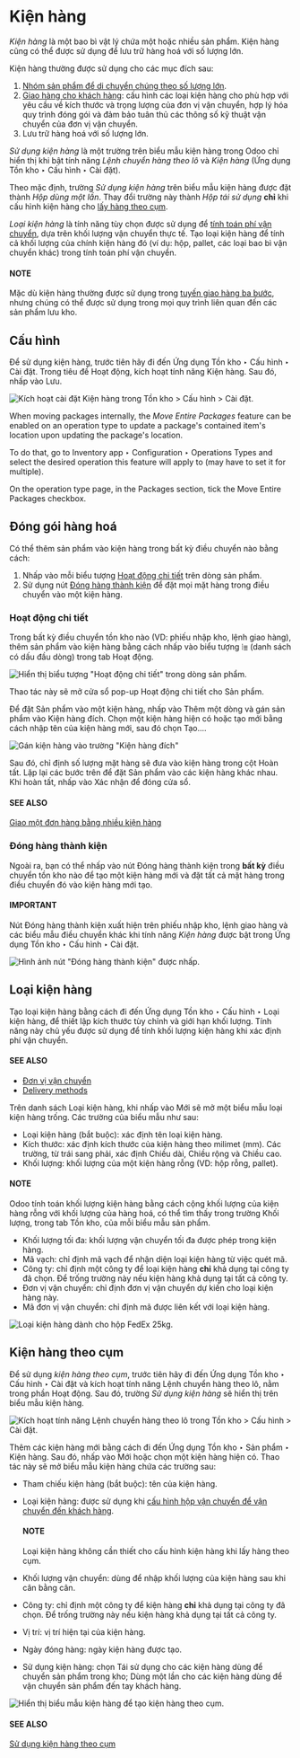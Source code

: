 # Kiện hàng

*Kiện hàng* là một bao bì vật lý chứa một hoặc nhiều sản phẩm. Kiện hàng cũng có thể được sử dụng để lưu trữ hàng hoá với số lượng lớn.

Kiện hàng thường được sử dụng cho các mục đích sau:

1. [Nhóm sản phẩm để di chuyển chúng theo số lượng lớn](#inventory-warehouses-storage-pack).
2. [Giao hàng cho khách hàng](#inventory-warehouses-storage-package-type): cấu hình các loại kiện hàng cho phù hợp với yêu cầu về kích thước và trọng lượng của đơn vị vận chuyển, hợp lý hóa quy trình đóng gói và đảm bảo tuân thủ các thông số kỹ thuật vận chuyển của đơn vị vận chuyển.
3. Lưu trữ hàng hoá với số lượng lớn.

*Sử dụng kiện hàng* là một trường trên biểu mẫu kiện hàng trong Odoo chỉ hiển thị khi bật tính năng *Lệnh chuyển hàng theo lô* và *Kiện hàng* (Ứng dụng Tồn kho ‣ Cấu hình ‣ Cài đặt).

Theo mặc định, trường *Sử dụng kiện hàng* trên biểu mẫu kiện hàng được đặt thành *Hộp dùng một lần*. Thay đổi trường này thành *Hộp tái sử dụng* **chỉ** khi cấu hình kiện hàng cho [lấy hàng theo cụm](#inventory-warehouses-storage-cluster-pack).

*Loại kiện hàng* là tính năng tùy chọn được sử dụng để [tính toán phí vận chuyển](../../shipping_receiving/setup_configuration/), dựa trên khối lượng vận chuyển thực tế. Tạo loại kiện hàng để tính cả khối lượng của chính kiện hàng đó (ví dụ: hộp, pallet, các loại bao bì vận chuyển khác) trong tính toán phí vận chuyển.

#### NOTE
Mặc dù kiện hàng thường được sử dụng trong [tuyến giao hàng ba bước](../../shipping_receiving/daily_operations/delivery_three_steps.md), nhưng chúng có thể được sử dụng trong mọi quy trình liên quan đến các sản phẩm lưu kho.

<a id="inventory-warehouses-storage-enable-package"></a>

## Cấu hình

Để sử dụng kiện hàng, trước tiên hãy đi đến Ứng dụng Tồn kho ‣ Cấu hình ‣ Cài đặt. Trong tiêu đề Hoạt động, kích hoạt tính năng Kiện hàng. Sau đó, nhấp vào Lưu.

![Kích hoạt cài đặt *Kiện hàng* trong Tồn kho > Cấu hình > Cài đặt.](../../../../../.gitbook/assets/enable-pack.png)

<a id="inventory-product-management-move-entire-pack"></a>

When moving packages internally, the *Move Entire Packages* feature can be enabled on an operation
type to update a package's contained item's location upon updating the package's location.

To do that, go to Inventory app ‣ Configuration ‣ Operations Types and select
the desired operation this feature will apply to (may have to set it for multiple).

On the operation type page, in the Packages section, tick the Move Entire
Packages checkbox.

<a id="inventory-warehouses-storage-pack"></a>

## Đóng gói hàng hoá

Có thể thêm sản phẩm vào kiện hàng trong bất kỳ điều chuyển nào bằng cách:

1. Nhấp vào mỗi biểu tượng [Hoạt động chi tiết](#inventory-warehouses-storage-detailed-operations) trên dòng sản phẩm.
2. Sử dụng nút [Đóng hàng thành kiện](#inventory-warehouses-storage-put-in-pack) để đặt mọi mặt hàng trong điều chuyển vào một kiện hàng.

<a id="inventory-warehouses-storage-detailed-operations"></a>

### Hoạt động chi tiết

Trong bất kỳ điều chuyển tồn kho nào (VD: phiếu nhập kho, lệnh giao hàng), thêm sản phẩm vào kiện hàng bằng cách nhấp vào biểu tượng ⦙≣ (danh sách có dấu đầu dòng) trong tab Hoạt động.

![Hiển thị biểu tượng "Hoạt động chi tiết" trong dòng sản phẩm.](../../../../../.gitbook/assets/detailed-operations.png)

Thao tác này sẽ mở cửa sổ pop-up Hoạt động chi tiết cho Sản phẩm.

Để đặt Sản phẩm vào một kiện hàng, nhấp vào Thêm một dòng và gán sản phẩm vào Kiện hàng đích. Chọn một kiện hàng hiện có hoặc tạo mới bằng cách nhập tên của kiện hàng mới, sau đó chọn Tạo....

![Gán kiện hàng vào trường "Kiện hàng đích"](../../../../../.gitbook/assets/destination-package.png)

Sau đó, chỉ định số lượng mặt hàng sẽ đưa vào kiện hàng trong cột Hoàn tất. Lặp lại các bước trên để đặt Sản phẩm vào các kiện hàng khác nhau. Khi hoàn tất, nhấp vào Xác nhận để đóng cửa sổ.

#### SEE ALSO
[Giao một đơn hàng bằng nhiều kiện hàng](../../shipping_receiving/setup_configuration/multipack.md)

<a id="inventory-warehouses-storage-put-in-pack"></a>

### Đóng hàng thành kiện

Ngoài ra, bạn có thể nhấp vào nút Đóng hàng thành kiện trong **bất kỳ** điều chuyển tồn kho nào để tạo một kiện hàng mới và đặt tất cả mặt hàng trong điều chuyển đó vào kiện hàng mới tạo.

#### IMPORTANT
Nút Đóng hàng thành kiện xuất hiện trên phiếu nhập kho, lệnh giao hàng và các biểu mẫu điều chuyển khác khi tính năng *Kiện hàng* được bật trong Ứng dụng Tồn kho ‣ Cấu hình ‣ Cài đặt.

![Hình ảnh nút "Đóng hàng thành kiện" được nhấp.](../../../../../.gitbook/assets/put-in-pack.png)

<a id="inventory-warehouses-storage-package-type"></a>

## Loại kiện hàng

Tạo loại kiện hàng bằng cách đi đến Ứng dụng Tồn kho ‣ Cấu hình ‣ Loại kiện hàng, để thiết lập kích thước tùy chỉnh và giới hạn khối lượng. Tính năng này chủ yếu được sử dụng để tính khối lượng kiện hàng khi xác định phí vận chuyển.

#### SEE ALSO
- [Đơn vị vận chuyển](../../shipping_receiving/setup_configuration/third_party_shipper.md)
- [Delivery methods](../../shipping_receiving/setup_configuration/)

Trên danh sách Loại kiện hàng, khi nhấp vào Mới sẽ mở một biểu mẫu loại kiện hàng trống. Các trường của biểu mẫu như sau:

- Loại kiện hàng (bắt buộc): xác định tên loại kiện hàng.
- Kích thước: xác định kích thước của kiện hàng theo milimet (mm). Các trường, từ trái sang phải, xác định Chiều dài, Chiều rộng và Chiều cao.
- Khối lượng: khối lượng của một kiện hàng rỗng (VD: hộp rỗng, pallet).

#### NOTE
Odoo tính toán khối lượng kiện hàng bằng cách cộng khối lượng của kiện hàng rỗng với khối lượng của hàng hoá, có thể tìm thấy trong trường Khối lượng, trong tab Tồn kho, của mỗi biểu mẫu sản phẩm.

- Khối lượng tối đa: khối lượng vận chuyển tối đa được phép trong kiện hàng.
- Mã vạch: chỉ định mã vạch để nhận diện loại kiện hàng từ việc quét mã.
- Công ty: chỉ định một công ty để loại kiện hàng **chỉ** khả dụng tại công ty đã chọn. Để trống trường này nếu kiện hàng khả dụng tại tất cả công ty.
- Đơn vị vận chuyển: chỉ định đơn vị vận chuyển dự kiến ​​cho loại kiện hàng này.
- Mã đơn vị vận chuyển: chỉ định mã được liên kết với loại kiện hàng.

![Loại kiện hàng dành cho hộp FedEx 25kg.](../../../../../.gitbook/assets/package-type.png)

<a id="inventory-warehouses-storage-cluster-pack"></a>

## Kiện hàng theo cụm

Để sử dụng *kiện hàng theo cụm*, trước tiên hãy đi đến Ứng dụng Tồn kho ‣ Cấu hình ‣ Cài đặt và kích hoạt tính năng Lệnh chuyển hàng theo lô, nằm trong phần Hoạt động. Sau đó, trường *Sử dụng kiện hàng* sẽ hiển thị trên biểu mẫu kiện hàng.

![Kích hoạt tính năng *Lệnh chuyển hàng theo lô* trong Tồn kho > Cấu hình > Cài đặt.](../../../../../.gitbook/assets/enable-batch.png)

Thêm các kiện hàng mới bằng cách đi đến Ứng dụng Tồn kho ‣ Sản phẩm ‣ Kiện hàng. Sau đó, nhấp vào Mới hoặc chọn một kiện hàng hiện có. Thao tác này sẽ mở biểu mẫu kiện hàng chứa các trường sau:

- Tham chiếu kiện hàng (bắt buộc): tên của kiện hàng.
- Loại kiện hàng: được sử dụng khi [cấu hình hộp vận chuyển để vận chuyển đến khách hàng](#inventory-warehouses-storage-package-type).

  #### NOTE
  Loại kiện hàng không cần thiết cho cấu hình kiện hàng khi lấy hàng theo cụm.
- Khối lượng vận chuyển: dùng để nhập khối lượng của kiện hàng sau khi cân bằng cân.
- Công ty: chỉ định một công ty để kiện hàng **chỉ** khả dụng tại công ty đã chọn. Để trống trường này nếu kiện hàng khả dụng tại tất cả công ty.
- Vị trí: vị trí hiện tại của kiện hàng.
- Ngày đóng hàng: ngày kiện hàng được tạo.
- Sử dụng kiện hàng: chọn Tái sử dụng cho các kiện hàng dùng để chuyển sản phẩm trong kho; Dùng một lần cho các kiện hàng dùng để vận chuyển sản phẩm đến tay khách hàng.

![Hiển thị biểu mẫu kiện hàng để tạo kiện hàng theo cụm.](../../../../../.gitbook/assets/package.png)

#### SEE ALSO
[Sử dụng kiện hàng theo cụm](../../shipping_receiving/picking_methods/cluster.md)
